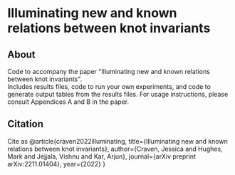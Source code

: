 # Illuminating new and known relations between knot invariants

## About
Code to accompany the paper "Illuminating new and known relations between knot invariants". <br>
Includes results files, code to run your own experiments, and code to generate output tables from the results files.
For usage instructions, please consult Appendices A and B in the paper.

## Citation
Cite as 
@article{craven2022illuminating,
  title={Illuminating new and known relations between knot invariants},
  author={Craven, Jessica and Hughes, Mark and Jejjala, Vishnu and Kar, Arjun},
  journal={arXiv preprint arXiv:2211.01404},
  year={2022}
}
